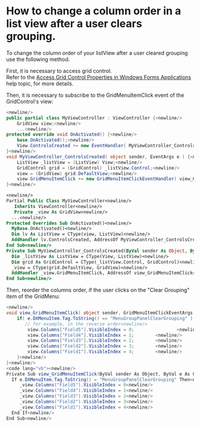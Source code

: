 # How to change a column order in a list view after a user clears grouping.


<p>To change the column order of your listView after a user cleared grouping use the following method.</p><p>First, it is necessary to access grid control.<br />
Refer to the <a href="http://documentation.devexpress.com/#Xaf/CustomDocument2739">Access Grid Control Properties in Windows Forms Applications</a> help topic, for more details.</p><p>Then, it is necessary to subscribe to the GridMenuItemClick event of the GridControl's view:<br />


```cs
<newline/>
public partial class MyViewController : ViewController {<newline/>
    GridView view;<newline/>
    ...<newline/>
protected override void OnActivated() {<newline/>
    base.OnActivated();<newline/>
    View.ControlsCreated += new EventHandler( MyViewController_ControlsCreated );<newline/>
}<newline/>
void MyViewController_ControlsCreated( object sender, EventArgs e ) {<newline/>
    ListView _listView = (ListView) View;<newline/>
    GridControl grid = (GridControl) _listView.Control;<newline/>
    view = (GridView) grid.DefaultView;<newline/>
    view.GridMenuItemClick += new GridMenuItemClickEventHandler( view_GridMenuItemClick );<newline/>
}<newline/>

```



```vb
<newline/>
Partial Public Class MyViewController<newline/>
   Inherits ViewController<newline/>
   Private _view As GridView<newline/>
  ...<newline/>
Protected Overrides Sub OnActivated()<newline/>
  MyBase.OnActivated()<newline/>
  Dim lv As ListView = CType(view, ListView)<newline/>
  AddHandler lv.ControlsCreated, AddressOf MyViewController_ControlsCreated<newline/>
End Sub<newline/>
Private Sub MyViewController_ControlsCreated(ByVal sender As Object, ByVal e As EventArgs)<newline/>
  Dim _listView As ListView = CType(View, ListView)<newline/>
  Dim grid As GridControl = CType(_listView.Control, GridControl)<newline/>
  _view = CType(grid.DefaultView, GridView)<newline/>
  AddHandler _view.GridMenuItemClick, AddressOf view_GridMenuItemClick<newline/>
End Sub<newline/>

```

</p><p>Then, reorder the columns order, if the user clicks on the "Clear Grouping" item of the GridMenu:<br />


```cs
<newline/>
void view_GridMenuItemClick( object sender, GridMenuItemClickEventArgs e ) {<newline/>
    if( e.DXMenuItem.Tag.ToString() == "MenuGroupPanelClearGrouping" ) {<newline/>
       // for example, in the reverse order<newline/>
        view.Columns["Field5"].VisibleIndex = 0;                <newline/>
        view.Columns["Field4"].VisibleIndex = 1;        <newline/>
        view.Columns["Field3"].VisibleIndex = 2;        <newline/>
        view.Columns["Field2"].VisibleIndex = 3;        <newline/>
        view.Columns["Field1"].VisibleIndex = 4;        <newline/>
    }<newline/>
}<newline/>
<code lang="vb"><newline/>
Private Sub view_GridMenuItemClick(ByVal sender As Object, ByVal e As GridMenuItemClickEventArgs)<newline/>
  If e.DXMenuItem.Tag.ToString() = "MenuGroupPanelClearGrouping" Then<newline/>
     _view.Columns("Field5").VisibleIndex = 0<newline/>
     _view.Columns("Field4").VisibleIndex = 1<newline/>
     _view.Columns("Field3").VisibleIndex = 2<newline/>
     _view.Columns("Field2").VisibleIndex = 3<newline/>
     _view.Columns("Field1").VisibleIndex = 4<newline/>
  End If<newline/>
End Sub<newline/>

```

</code></p>

<br/>


